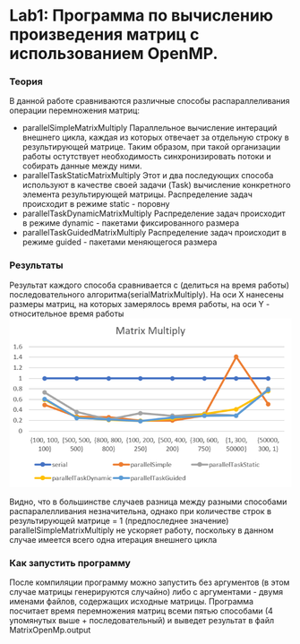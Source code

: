 # Lab1: Программа по вычислению произведения матриц с использованием OpenMP.
### Теория
В данной работе сравниваются различные способы распараллеливания операции перемножения матриц:
* parallelSimpleMatrixMultiply
Параллельное вычисление интераций внешнего цикла, каждая из которых отвечает за отдельную строку в результирующей матрице. Таким образом, при такой организации работы остутствует необходимость синхронизировать потоки и собирать данные между ними.
* parallelTaskStaticMatrixMultiply
Этот и два последующих способа используют в качестве своей задачи (Task) вычисление конкретного элемента результирующей матрицы. Распределение задач происходит в режиме static - поровну
* parallelTaskDynamicMatrixMultiply
Распределение задач происходит в режиме dynamic - пакетами фиксированного размера
* parallelTaskGuidedMatrixMultiply
Распределение задач происходит в режиме guided - пакетами меняющегося размера
### Результаты
Результат каждого способа сравнивается с (делиться на время работы) последовательного алгоритма(serialMatrixMultiply). На оси X нанесены размеры матриц, на которых замерялось время работы, на оси Y - относительное время работы
![result chart](./result1.png)

Видно, что в большинстве случаев разница между разными способами распаралелливания незначительна, однако при количестве строк в результирующей матрице = 1 (предпоследнее значение) parallelSimpleMatrixMultiply не ускоряет работу, поскольку в данном случае имеется всего одна итерация внешнего цикла
### Как запустить программу
После компиляции программу можно запустить без аргументов (в этом случае матрицы генерируются случайно) либо с аргументами - двумя именами файлов, содержащих исходные матрицы. Программа посчитает время перемножения матриц всеми пятью способами (4 упомянутых выше + последовательный) и выведет результат в файл MatrixOpenMp.output

